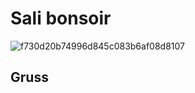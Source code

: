 # Sali bonsoir

![f730d20b74996d845c083b6af08d8107](https://github.com/wk-planer-special-agent/wk-planer-special-agent/assets/163157192/a459ba85-3b3d-4b71-9218-14946e451bda)

## Gruss
